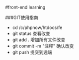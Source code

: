 #front-end learning

###GIT使用指南

* cd /c/phpnow/htdocs/fe
* git status 查看改变
* git add .  增加所有文件改变
* git commit -m "注释" 确认改变
* git push 提交到远端
